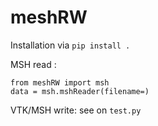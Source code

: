 # meshRW

Installation via `pip install .`


MSH read : 

    from meshRW import msh
    data = msh.mshReader(filename=)

VTK/MSH write: see on `test.py`
